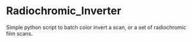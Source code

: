 # Radiochromic_Inverter
Simple python script to batch color invert a scan, or a set of radiochromic film scans.
